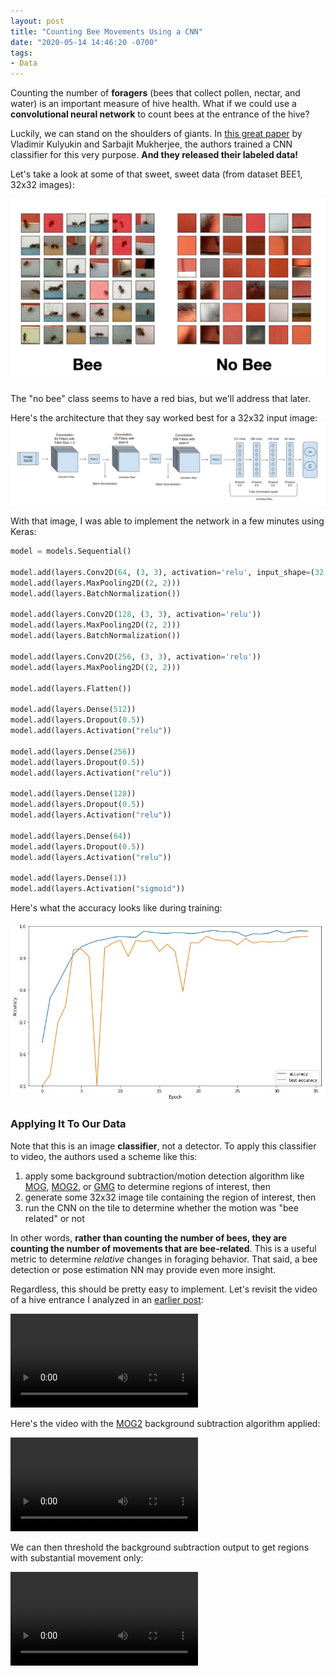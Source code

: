 ```yaml
---
layout: post
title: "Counting Bee Movements Using a CNN"
date: "2020-05-14 14:46:20 -0700"
tags: 
- Data
---
```


<div class="message">
Counting the number of <b>foragers</b> (bees that collect pollen, nectar, and water) is an important measure of hive health. What if we could use a <b>convolutional neural network</b> to count bees at the entrance of the hive?
</div>

Luckily, we can stand on the shoulders of giants. In [this great paper](https://www.mdpi.com/2076-3417/9/18/3743) by Vladimir Kulyukin and Sarbajit Mukherjee, the authors trained a CNN classifier for this very purpose.  **And they released their labeled data!**

Let's take a look at some of that sweet, sweet data (from dataset BEE1, 32x32 images):

![](../assets/classes.jpg)

The "no bee" class seems to have a red bias, but we'll address that later.  

Here's the architecture that they say worked best for a 32x32 input image:
![](assets/cnn-1.jpg)

With that image, I was able to implement the network in a few minutes using  Keras:

```python
model = models.Sequential()

model.add(layers.Conv2D(64, (3, 3), activation='relu', input_shape=(32, 32, 3)))
model.add(layers.MaxPooling2D((2, 2)))
model.add(layers.BatchNormalization())

model.add(layers.Conv2D(128, (3, 3), activation='relu'))
model.add(layers.MaxPooling2D((2, 2)))
model.add(layers.BatchNormalization())

model.add(layers.Conv2D(256, (3, 3), activation='relu'))
model.add(layers.MaxPooling2D((2, 2)))

model.add(layers.Flatten())

model.add(layers.Dense(512))
model.add(layers.Dropout(0.5))
model.add(layers.Activation("relu"))

model.add(layers.Dense(256))
model.add(layers.Dropout(0.5))
model.add(layers.Activation("relu"))

model.add(layers.Dense(128))
model.add(layers.Dropout(0.5))
model.add(layers.Activation("relu"))

model.add(layers.Dense(64))
model.add(layers.Dropout(0.5))
model.add(layers.Activation("relu"))

model.add(layers.Dense(1))
model.add(layers.Activation("sigmoid"))
```

Here's what the accuracy looks like during training:

![](assets/training.jpg)

### Applying It To Our Data

Note that this is an image **classifier**, not a detector.  To apply this classifier to video, the authors used a scheme like this:

1. apply some background subtraction/motion detection algorithm like [MOG](http://www.ee.surrey.ac.uk/CVSSP/Publications/papers/KaewTraKulPong-AVBS01.pdf), [MOG2](https://ieeexplore.ieee.org/document/1333992), or [GMG](https://goldberg.berkeley.edu/pubs/acc-2012-visual-tracking-final.pdf) to determine regions of interest, then
2. generate some 32x32 image tile containing the region of interest, then
3. run the CNN on the tile to determine whether the motion was "bee related" or not

In other words, **rather than counting the number of bees, they are counting the number of movements that are bee-related**.  This is a useful metric to determine *relative* changes in foraging behavior.  That said, a bee detection or pose estimation NN may provide even more insight.   

Regardless, this should be pretty easy to implement.  Let's revisit the video of a hive entrance I analyzed in an [earlier post](quick-video-analysis.html):

![ ](assets/phone-basic.mp4)

Here's the video with the [MOG2](https://docs.opencv.org/master/d1/dc5/tutorial_background_subtraction.html) background subtraction algorithm applied:

![  ](assets/phone-mogmask.mp4)

We can then threshold the background subtraction output to get regions with substantial movement only:

![  ](assets/phone-mogthresh.mp4)
